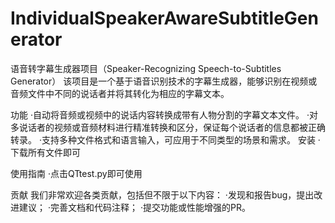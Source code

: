 # IndividualSpeakerAwareSubtitleGenerator
语音转字幕生成器项目（Speaker-Recognizing Speech-to-Subtitles Generator）
该项目是一个基于语音识别技术的字幕生成器，能够识别在视频或音频文件中不同的说话者并将其转化为相应的字幕文本。

功能
·自动将音频或视频中的说话内容转换成带有人物分割的字幕文本文件。
·对多说话者的视频或音频材料进行精准转换和区分，保证每个说话者的信息都被正确转录。
·支持多种文件格式和语言输入，可应用于不同类型的场景和需求。
安装
·下载所有文件即可

使用指南
·点击QTtest.py即可使用

贡献
我们非常欢迎各类贡献，包括但不限于以下内容：
·发现和报告bug，提出改进建议；
·完善文档和代码注释；
·提交功能或性能增强的PR。
